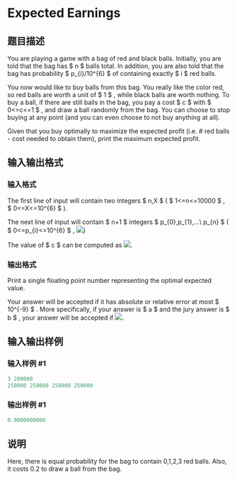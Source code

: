 # Expected Earnings

## 题目描述

You are playing a game with a bag of red and black balls. Initially, you are told that the bag has $ n $ balls total. In addition, you are also told that the bag has probability $ p_{i}/10^{6} $ of containing exactly $ i $ red balls.

You now would like to buy balls from this bag. You really like the color red, so red balls are worth a unit of $ 1 $ , while black balls are worth nothing. To buy a ball, if there are still balls in the bag, you pay a cost $ c $ with $ 0<=c<=1 $ , and draw a ball randomly from the bag. You can choose to stop buying at any point (and you can even choose to not buy anything at all).

Given that you buy optimally to maximize the expected profit (i.e. # red balls - cost needed to obtain them), print the maximum expected profit.

## 输入输出格式

### 输入格式

The first line of input will contain two integers $ n,X $ ( $ 1<=n<=10000 $ , $ 0<=X<=10^{6} $ ).

The next line of input will contain $ n+1 $ integers $ p_{0},p_{1},...\ p_{n} $ ( $ 0<=p_{i}<=10^{6} $ , ![](https://cdn.luogu.com.cn/upload/vjudge_pic/CF838F/7db6b8342276851a78020e225114985f8bcff7e6.png))

The value of $ c $ can be computed as ![](https://cdn.luogu.com.cn/upload/vjudge_pic/CF838F/6efe404963af6b3d99ee39cb1c0a64c063c32bf4.png).

### 输出格式

Print a single floating point number representing the optimal expected value.

Your answer will be accepted if it has absolute or relative error at most $ 10^{-9} $ . More specifically, if your answer is $ a $ and the jury answer is $ b $ , your answer will be accepted if ![](https://cdn.luogu.com.cn/upload/vjudge_pic/CF838F/d8d110e69d298146d951837cc2710d1c4cc74a7d.png).

## 输入输出样例

### 输入样例 #1

```cpp
3 200000
250000 250000 250000 250000

```
### 输出样例 #1

```cpp
0.9000000000

```
## 说明

Here, there is equal probability for the bag to contain 0,1,2,3 red balls. Also, it costs 0.2 to draw a ball from the bag.

